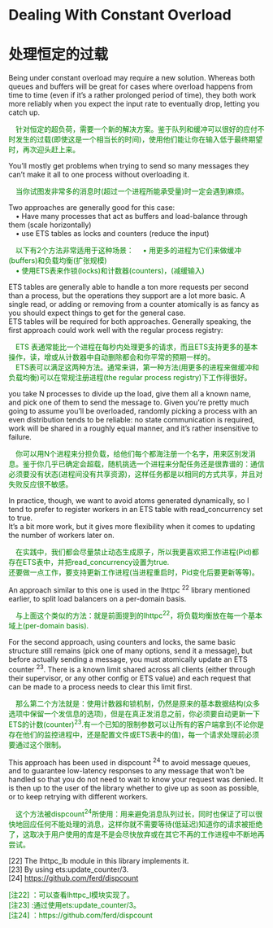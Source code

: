 # Dealing With Constant Overload
# 处理恒定的过载
Being under constant overload may require a new solution. Whereas both queues and buffers will be great for cases where overload happens from time to time (even if it’s a rather prolonged period of time), they both work more reliably when you expect the input rate to eventually drop, letting you catch up.
<p></p> <font color="green">
&emsp;针对恒定的超负荷，需要一个新的解决方案。鉴于队列和缓冲可以很好的应付不时发生的过载(即使这是一个相当长的时间)，使用他们能让你在输入低于最终期望时，再次迎头赶上来。
</font> <p></p>
You’ll mostly get problems when trying to send so many messages they can’t make it all to one process without overloading it.
<p></p> <font color="green">
&emsp;当你试图发非常多的消息时(超过一个进程所能承受量)时一定会遇到麻烦。
</font> <p></p>
Two approaches are generally good for this case:<br>
&emsp;• Have many processes that act as buffers and load-balance through them (scale horizontally)<br>
&emsp;• use ETS tables as locks and counters (reduce the input)<br>
<p></p> <font color="green">
&emsp;以下有2个方法非常适用于这种场景：
&emsp;•  用更多的进程为它们来做缓冲(buffers)和负载均衡(扩张规模)<br>
&emsp;•  使用ETS表来作锁(locks)和计数器(counters)，(减缓输入)<br>
</font> <p></p>

ETS tables are generally able to handle a ton more requests per second than a process, but the operations they support are a lot more basic. A single read, or adding or removing from a counter atomically is as fancy as you should expect things to get for the general case.<br>
ETS tables will be required for both approaches. Generally speaking, the first approach could work well with the regular process registry:<br>
<p></p> <font color="green">
&emsp;ETS 表通常能比一个进程在每秒内处理更多的请求，而且ETS支持更多的基本操作，读，增或从计数器中自动删除都会和你平常的预期一样的。<br>
&emsp;ETS表可以满足这两种方法。通常来讲，第一种方法(用更多的进程来做缓冲和负载均衡)可以在常规注册进程(the regular process registry)下工作得很好。
</font> <p></p>
you take N processes to divide up the load, give them all a known name, and pick one of them to send the message to. Given you’re pretty much going to assume you’ll be overloaded, randomly picking a process with an even distribution tends to be reliable: no state communication is required, work will be shared in a roughly equal manner, and it’s rather insensitive to failure.
<p></p> <font color="green">
&emsp;你可以用N个进程来分担负载，给他们每个都海注册一个名字，用来区别发消息。鉴于你几乎已确定会超载，随机挑选一个进程来分配任务还是很靠谱的：通信必须要没有状态(进程间没有共享资源)，这样任务都是以相同的方式共享，并且对失败反应很不敏感。
</font> <p></p>
In practice, though, we want to avoid atoms generated dynamically, so I tend to prefer to register workers in an ETS table with read_concurrency set to true.<br>
 It’s a bit more work, but it gives more flexibility when it comes to updating the number of workers later on.
 <p></p> <font color="green">
&emsp;在实践中，我们都会尽量禁止动态生成原子，所以我更喜欢把工作进程(Pid)都存在ETS表中，并把read_concurrency设置为true.<br>
还要做一点工作，要支持更新工作进程(当进程重启时，Pid变化后要更新等等)。<br>
</font> <p></p>

An approach similar to this one is used in the lhttpc <sup>22</sup> library mentioned earlier, to split load balancers on a per-domain basis.
<p></p> <font color="green">
&emsp;与上面这个类似的方法：就是前面提到的lhttpc<sup>22</sup>，将负载均衡放在每一个基本域上(per-domain basis).
</font> <p></p>
For the second approach, using counters and locks, the same basic structure still remains (pick one of many options, send it a message), but before actually sending a message, you must atomically update an ETS counter <sup>23</sup>. There is a known limit shared across all clients (either through their supervisor, or any other config or ETS value) and each request that can be made to a process needs to clear this limit first.
<p></p> <font color="green">
&emsp;那么第二个方法就是：使用计数器和锁机制，仍然是原来的基本数据结构(众多选项中保留一个发信息的选项)，但是在真正发消息之前，你必须要自动更新一下ETS的计数(counter)<sup>23</sup>.有一个已知的限制参数可以让所有的客户端拿到(不论你是存在他们的监控进程中，还是配置文件或ETS表中的值)，每一个请求处理前必须要通过这个限制。
</font> <p></p>
This approach has been used in dispcount <sup>24</sup> to avoid message queues, and to guarantee low-latency responses to any message that won’t be handled so that you do not need to wait to know your request was denied. It is then up to the user of the library whether to give up as soon as possible, or to keep retrying with different workers.
<p></p> <font color="green">
&emsp;这个方法被dispcount<sup>24</sup>所使用：用来避免消息队列过长，同时也保证了可以很快地回应任何不能处理的消息，这样你就不需要等待(低延迟)知道你的请求被拒绝了，这取决于用户使用的库是不是会尽快放弃或在其它不再的工作进程中不断地再尝试。
</font> <p></p>

[22] The lhttpc_lb module in this library implements it.<br>
[23] By using ets:update_counter/3.<br>
[24] https://github.com/ferd/dispcount <br>
<p></p> <font color="green">
[注22] ：可以查看lhttpc_l模块实现了。<br>
[注23] :通过使用ets:update_counter/3。<br>
[注24] ：https://github.com/ferd/dispcount <br>
</font> <p></p>


